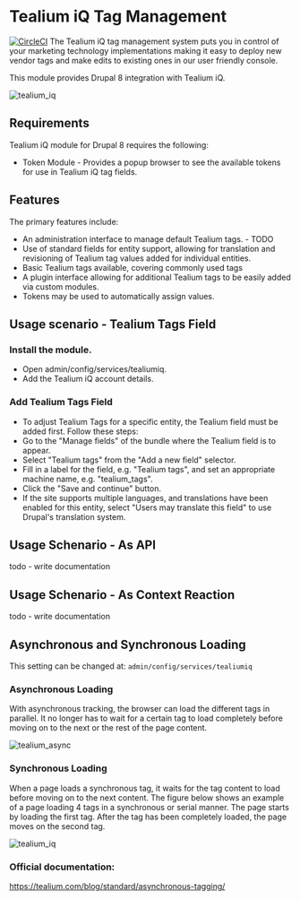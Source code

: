 # Tealium iQ Tag Management
[![CircleCI](https://circleci.com/gh/dakkusingh/tealiumiq.svg?style=svg)](https://circleci.com/gh/dakkusingh/tealiumiq)
The Tealium iQ tag management system puts you in control of
your marketing technology implementations making it easy to
deploy new vendor tags and make edits to existing ones in our
user friendly console.

This module provides Drupal 8 integration with Tealium iQ.

![tealium_iq](https://www.drupal.org/files/what_are_tags_01.png)

## Requirements
Tealium iQ module for Drupal 8 requires the following:

- Token Module - Provides a popup browser to see the available tokens
 for use in Tealium iQ tag fields.

## Features
The primary features include:

- An administration interface to manage default Tealium tags. - TODO
- Use of standard fields for entity support, allowing for translation
 and revisioning of Tealium tag values added for individual entities.
- Basic Tealium tags available, covering commonly used tags
- A plugin interface allowing for additional Tealium tags to be easily
 added via custom modules.
 - Tokens may be used to automatically assign values.

## Usage scenario - Tealium Tags Field
### Install the module.
- Open admin/config/services/tealiumiq.
- Add the Tealium iQ account details.

### Add Tealium Tags Field
- To adjust Tealium Tags for a specific entity, the Tealium field must
 be added first. Follow these steps:
- Go to the "Manage fields" of the bundle where the Tealium field is
 to appear.
- Select "Tealium tags" from the "Add a new field" selector.
- Fill in a label for the field, e.g. "Tealium tags", and set an
 appropriate machine name, e.g. "tealium_tags".
- Click the "Save and continue" button.
- If the site supports multiple languages, and translations have been
 enabled for this entity, select "Users may translate this field" to
  use Drupal's translation system.

## Usage Schenario - As API
todo - write documentation

## Usage Schenario - As Context Reaction
todo - write documentation

## Asynchronous and Synchronous Loading
This setting can be changed at:
`admin/config/services/tealiumiq`

### Asynchronous Loading
With asynchronous tracking, the browser can load the different
tags in parallel. It no longer has to wait for a certain tag to
load completely before moving on to the next or the rest of the page
content.

![tealium_async](https://tealium.com/wp-content/uploads/2015/03/oct-11-asynchronous-tags.gif)

### Synchronous Loading
When a page loads a synchronous tag, it waits for the tag content to
load before moving on to the next content. The figure below shows an
example of a page loading 4 tags in a synchronous or serial manner.
The page starts by loading the first tag. After the tag has been
completely loaded, the page moves on the second tag.

![tealium_iq](https://tealium.com/wp-content/uploads/2015/03/oct-11-synchronous-tags.gif)

### Official documentation:
https://tealium.com/blog/standard/asynchronous-tagging/
